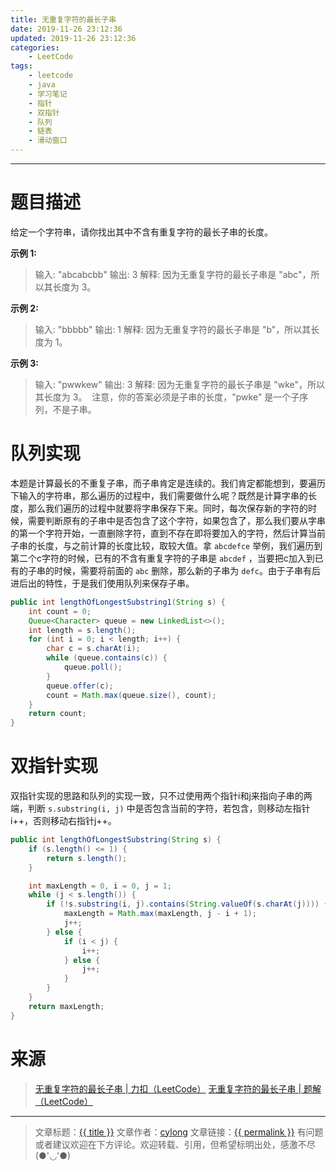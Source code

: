 ```yaml
---
title: 无重复字符的最长子串
date: 2019-11-26 23:12:36
updated: 2019-11-26 23:12:36
categories:
    - LeetCode
tags:
    - leetcode
    - java
    - 学习笔记
    - 指针
    - 双指针
    - 队列
    - 链表
    - 滑动窗口
---
```

---

# 题目描述

给定一个字符串，请你找出其中不含有重复字符的最长子串的长度。

**示例 1:**
> 输入: "abcabcbb"
> 输出: 3
> 解释: 因为无重复字符的最长子串是 "abc"，所以其长度为 3。

**示例 2:**
> 输入: "bbbbb"
> 输出: 1
> 解释: 因为无重复字符的最长子串是 "b"，所以其长度为 1。

**示例 3:**
> 输入: "pwwkew"
> 输出: 3
> 解释: 因为无重复字符的最长子串是 "wke"，所以其长度为 3。
> 注意，你的答案必须是子串的长度，"pwke" 是一个子序列，不是子串。

<!-- more -->

# 队列实现

本题是计算最长的不重复子串，而子串肯定是连续的。我们肯定都能想到，要遍历下输入的字符串，那么遍历的过程中，我们需要做什么呢？既然是计算字串的长度，那么我们遍历的过程中就要将字串保存下来。同时，每次保存新的字符的时候，需要判断原有的子串中是否包含了这个字符，如果包含了，那么我们要从字串的第一个字符开始，一直删除字符，直到不存在即将要加入的字符，然后计算当前子串的长度，与之前计算的长度比较，取较大值。拿 `abcdefce` 举例，我们遍历到第二个c字符的时候，已有的不含有重复字符的子串是 `abcdef` ，当要把c加入到已有的子串的时候，需要将前面的  `abc` 删除，那么新的子串为 `defc`。由于子串有后进后出的特性，于是我们使用队列来保存子串。

```java
public int lengthOfLongestSubstring1(String s) {
    int count = 0;
    Queue<Character> queue = new LinkedList<>();
    int length = s.length();
    for (int i = 0; i < length; i++) {
        char c = s.charAt(i);
        while (queue.contains(c)) {
            queue.poll();
        }
        queue.offer(c);
        count = Math.max(queue.size(), count);
    }
    return count;
}
```

# 双指针实现

双指针实现的思路和队列的实现一致，只不过使用两个指针i和j来指向子串的两端，判断 `s.substring(i, j)` 中是否包含当前的字符，若包含，则移动左指针i++，否则移动右指针j++。

```java
public int lengthOfLongestSubstring(String s) {
    if (s.length() <= 1) {
        return s.length();
    }

    int maxLength = 0, i = 0, j = 1;
    while (j < s.length()) {
        if (!s.substring(i, j).contains(String.valueOf(s.charAt(j)))) {
            maxLength = Math.max(maxLength, j - i + 1);
            j++;
        } else {
            if (i < j) {
                i++;
            } else {
                j++;
            }
        }
    }
    return maxLength;
}
```

# 来源
> [无重复字符的最长子串 | 力扣（LeetCode）][1]
> [无重复字符的最长子串 | 题解（LeetCode）][2]

---

> 文章标题：<a href='{{ permalink }}' title='{{ title }}' >{{ title }}</a>
> 文章作者：[cylong](http://www.cylong.com/about/ "cylong")
> 文章链接：<a href='{{ permalink }}' title='{{ title }}' >{{ permalink }}</a>
> 有问题或者建议欢迎在下方评论。欢迎转载、引用，但希望标明出处，感激不尽(●'◡'●)

[1]: https://leetcode-cn.com/problems/longest-substring-without-repeating-characters/ "无重复字符的最长子串 | 力扣（LeetCode）"
[2]: https://leetcode-cn.com/problems/longest-substring-without-repeating-characters/solution/wu-zhong-fu-zi-fu-de-zui-chang-zi-chuan-by-leetc-2/ "无重复字符的最长子串 | 题解（LeetCode）"
